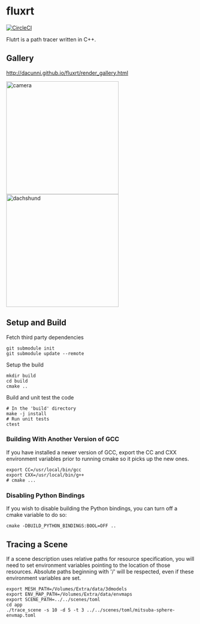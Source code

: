 # fluxrt

[![CircleCI](https://circleci.com/gh/dacunni/fluxrt.svg?style=svg&circle-token=28dd027707113d1736da63596a27712c238f17d0)](https://circleci.com/gh/dacunni/fluxrt)

Flutrt is a path tracer written in C++.

## Gallery

http://dacunni.github.io/fluxrt/render_gallery.html

<img src="http://dacunni.github.io/fluxrt/render_gallery/camera_hdri_10000spp.png" alt="camera" width="300"/><img src="http://dacunni.github.io/fluxrt/render_gallery/blue_dachshund.png" alt="dachshund" width="300"/>

## Setup and Build
Fetch third party dependencies
```
git submodule init
git submodule update --remote
```

Setup the build
```
mkdir build
cd build
cmake ..
```

Build and unit test the code
```
# In the 'build' directory
make -j install
# Run unit tests
ctest
```
### Building With Another Version of GCC

If you have installed a newer version of GCC, export the CC and CXX
environment variables prior to running cmake so it picks up the new ones.
```
export CC=/usr/local/bin/gcc
export CXX=/usr/local/bin/g++
# cmake ...
```

### Disabling Python Bindings

If you wish to disable building the Python bindings, you can turn off a cmake
variable to do so:

```
cmake -DBUILD_PYTHON_BINDINGS:BOOL=OFF ..
```

## Tracing a Scene

If a scene description uses relative paths for resource specification,
you will need to set environment variables pointing to the location
of those resources. Absolute paths beginning with '/' will be respected,
even if these environment variables are set.

```
export MESH_PATH=/Volumes/Extra/data/3dmodels
export ENV_MAP_PATH=/Volumes/Extra/data/envmaps
export SCENE_PATH=../../scenes/toml
cd app
./trace_scene -s 10 -d 5 -t 3 ../../scenes/toml/mitsuba-sphere-envmap.toml
```

